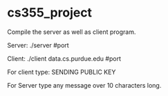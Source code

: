 # cs355_project

Compile the server as well as client program.

Server: ./server #port

Client: ./client data.cs.purdue.edu #port

For client type: SENDING PUBLIC KEY

For Server type any message over 10 characters long.

